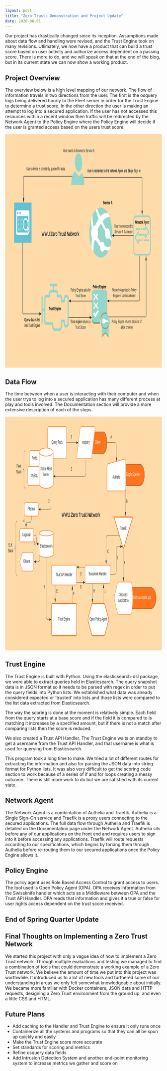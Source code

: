 ```yaml
---
layout: post
title: "Zero Trust: Demonstration and Project Update"
date: 2020-06-01
---
```


Our project has drastically changed since its inception. Assumptions made about data flow and handling were revised, and the Trust Engine took on many revisions. Utlimately, we now have a product that can build a trust score based on user activity and authorize access dependent on a passing score. There is more to do, and we will speak on that at the end of the blog, but in its current state we can now show a working product. 

## Project Overview

The overview below is a high level mapping of our network. The flow of information travels in two directions from the user. The first is the osquery logs being delivered hourly to the Fleet server in order for the Trust Engine to determine a trust score. In the other direction the user is making an attempt to log into a secured application. If the user has not accessed this resources within a recent window then traffic will be redirected by the Network Agent to the Policy Engine where the Policy Engine will decide if the user is granted access based on the users trust score.

<img src="/image/Zero Trust Network Overview.png" alt="hi" class="inline" height="750" width="950"/>

## Data Flow

The time between when a user is interacting with their computer and when the user trys to log into a secured application has many different process at play and tools involved. The Documentation section will provide a more extensive description of each of the steps.

<img src="/image/Flowchart.png" alt="hi" class="inline" height="750" width="950"/>

## Trust Engine

The Trust Engine is built with Python. Using the elasticsearch-dsl package, we were able to extract queries held in Elasticsearch. The query snapshot data is in JSON format so it needs to be parsed with regex in order to put the query fields into Python lists. We established what data was already considered expected or 'trusted' into lists and those lists were compared to the list data extracted from Elasticsearch.

The way the scoring is done at the moment is relatively simple. Each field from the query starts at a base score and if the field it is
compared to is matching it increases by a specified amount, but if there is not a match after comparing lists then the score is reduced.

We also created a Trust API Handler. The Trust Engine waits on standby to get a username from the Trust API Handler, and that username is what is used for querying from Elasticsearch.

This program took a long time to make. We tried a lot of different routes for extracting the information and also for parsing the JSON data into string format for Python lists. It was also very difficult to get the scoring code section to work because of a series of if and for loops creating a messy outcome. There is still more work to do but we are satisfied with its current state.

## Network Agent

The Network Agent is a combintation of Authelia and Traefik. Authelia is a Single Sign-On service and Traefik is a proxy users connecting to the secured applications. The full data flow through Authelia and Traefik is detailed on the Documentation page under the Network Agent. Authelia sits before any of our applications on the front end and requires users to sign into it before accessing any applications. Traefik will route requests according to our specifications, which begins by forcing them through Authelia before re-routing them to our secured applications once the Policy Engine allows it.

## Policy Engine

The policy agent uses Role Based Access Control to grant access to users. The tool used is Open Policy Agent (OPA). OPA receives information from the Swissknife handler which acts as a Middleware between OPA and the Trust API Handler. OPA reads that information and gives it a true or false for user rights access dependent on the trust score received.

## End of Spring Quarter Update

## Final Thoughts on Implementing a Zero Trust Network

We started this project with only a vague idea of how to implement a Zero Trust network. Through multiple evaluations and testing we managed to find a combination of tools that could demonstrate a working example of a Zero Trust network. We believe the amount of time we put into this project was worthwhile. It introduced us to a lot of new tools and furthered some of our understanding in areas we only felt somewhat knowledgeable about initially. We became more familiar with Docker containers, JSON data and HTTP requests, designing a Zero Trust environment from the ground up, and even a little CSS and HTML.

## Future Plans

* Add caching to the Handler and Trust Engine to ensure it only runs once 
* Containerize all the systems and programs so that they can all be spun up quickly and easily 
* Make the Trust Engine score more accurate
* Set standards for scoring and metrics 
* Refine osquery data fields 
* Add Intrusion Detection System and another end-point monitoring system to increase metrics we gather and score on 
